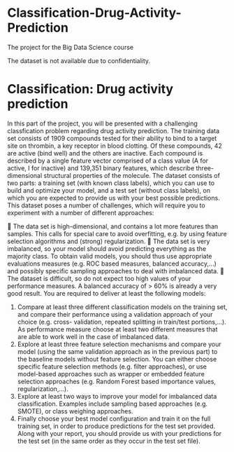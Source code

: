 # Classification-Drug-Activity-Prediction
The project for the Big Data Science course

The dataset is not available due to confidentiality.

# Classification: Drug activity prediction

In this part of the project, you will be presented with a challenging classfication problem regarding drug activity prediction. The training data set consists of 1909 compounds tested for their ability to bind to a target site on thrombin, a key receptor in blood clotting. Of these compounds, 42 are active (bind well) and the others are inactive. Each compound is described by a single feature vector comprised of a class value (A for active, I for inactive) and 139,351 binary features, which describe three-dimensional structural properties of the molecule. The dataset consists of two parts: a training set (with known class labels), which you can use to build and optimize your model, and a test set (without class labels), on which you are expected to provide us with your best possible predictions. This dataset poses a number of challenges, which will require you to experiment with a number of different approaches:

 The data set is high-dimensional, and contains a lot more features than samples. This calls for special care to avoid overfitting, e.g. by using feature selection algorithms and (strong) regularization.
 The data set is very imbalanced, so your model should avoid predicting everything as the majority class. To obtain valid models, you should thus use appropriate evaluations measures (e.g. ROC based measures, balanced accuracy,...) and possibly specific sampling approaches to deal with imbalanced data.
 The dataset is difficult, so do not expect too high values of your performance measures. A balanced accuracy of > 60% is already a very good result. You are required to deliver at least the following models:

1. Compare at least three different classification models on the training set, and compare their performance using a validation approach of your choice (e.g. cross- validation, repeated splitting in train/test portions,...). As performance measure choose at least two different measures that are able to work well in the case of imbalanced data.
2. Explore at least three feature selection mechanisms and compare your model (using the same validation approach as in the previous part) to the baseline models without feature selection. You can either choose specific feature selection methods (e.g. filter approaches), or use model-based approaches such as wrapper or embedded feature selection approaches (e.g. Random Forest based importance values, regularization,...).
3. Explore at least two ways to improve your model for imbalanced data classification. Examples include sampling based approaches (e.g. SMOTE), or class weighing approaches.
4. Finally choose your best model configuration and train it on the full training set, in order to produce predictions for the test set provided. Along with your report, you should provide us with your predictions for the test set (in the same order as they occur in the test set file).
